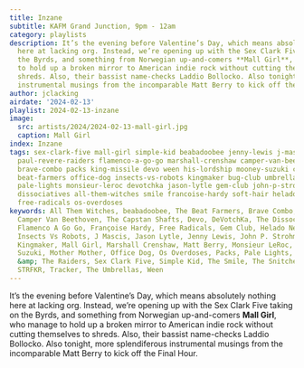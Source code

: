 ```yaml
---
title: Inzane
subtitle: KAFM Grand Junction, 9pm - 12am
category: playlists
description: It’s the evening before Valentine’s Day, which means absolutely nothing
  here at lacking org. Instead, we’re opening up with the Sex Clark Five taking on
  the Byrds, and something from Norwegian up-and-comers **Mall Girl**, who manage
  to hold up a broken mirror to American indie rock without cutting themselves to
  shreds. Also, their bassist name-checks Laddio Bollocko. Also tonight, more splendiferous
  instrumental musings from the incomparable Matt Berry to kick off the Final Hour.
author: jclacking
airdate: '2024-02-13'
playlist: 2024-02-13-inzane
image:
  src: artists/2024/2024-02-13-mall-girl.jpg
  caption: Mall Girl
index: Inzane
tags: sex-clark-five mall-girl simple-kid beabadoobee jenny-lewis j-mascis mother-mother
  paul-revere-raiders flamenco-a-go-go marshall-crenshaw camper-van-beethoven strfkr
  brave-combo packs king-missile devo ween his-lordship mooney-suzuki capstan-shafts
  beat-farmers office-dog insects-vs-robots kingmaker bug-club umbrellas snitches
  pale-lights monsieur-leroc devotchka jason-lytle gem-club john-p-strohm matt-berry
  dissociatives all-them-witches smile francoise-hardy soft-hair helado-negro tracker
  free-radicals os-overdoses
keywords: All Them Witches, beabadoobee, The Beat Farmers, Brave Combo, The Bug Club,
  Camper Van Beethoven, The Capstan Shafts, Devo, DeVotchKa, The Dissociatives, The
  Flamenco A Go Go, Françoise Hardy, Free Radicals, Gem Club, Helado Negro, His Lordship,
  Insects Vs Robots, J Mascis, Jason Lytle, Jenny Lewis, John P. Strohm, King Missile,
  Kingmaker, Mall Girl, Marshall Crenshaw, Matt Berry, Monsieur LeRoc, The Mooney
  Suzuki, Mother Mother, Office Dog, Os Overdoses, Packs, Pale Lights, Paul Revere
  &amp; The Raiders, Sex Clark Five, Simple Kid, The Smile, The Snitches, Soft Hair,
  STRFKR, Tracker, The Umbrellas, Ween
---
```

It’s the evening before Valentine’s Day, which means absolutely nothing here at lacking org. Instead, we’re opening up with the Sex Clark Five taking on the Byrds, and something from Norwegian up-and-comers **Mall Girl**, who manage to hold up a broken mirror to American indie rock without cutting themselves to shreds. Also, their bassist name-checks Laddio Bollocko. Also tonight, more splendiferous instrumental musings from the incomparable Matt Berry to kick off the Final Hour.
